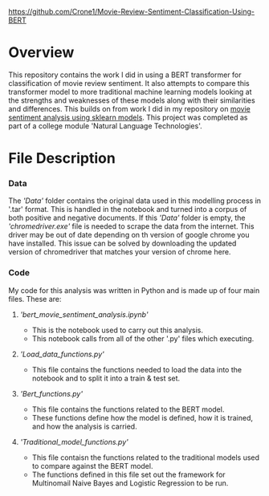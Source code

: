 https://github.com/Crone1/Movie-Review-Sentiment-Classification-Using-BERT  

# Overview
This repository contains the work I did in using a BERT transformer for classification of movie review sentiment.
It also attempts to compare this transformer model to more traditional machine learning models looking at the strengths and weaknesses of these models along with their similarities and differences. This builds on from work I did in my repository on [movie sentiment analysis using sklearn models](https://github.com/Crone1/Movie-Review-Sentiment-Classification-Using-Sklearn).
This project was completed as part of a college module 'Natural Language Technologies'.


# File Description

### Data

The *'Data'* folder contains the original data used in this modelling process in '.tar' format.
This is handled in the notebook and turned into a corpus of both positive and negative documents.
If this *'Data'* folder is empty, the *'chromedriver.exe'* file is needed to scrape the data from the internet.
This driver may be out of date depending on th version of google chrome you have installed.
This issue can be solved by downloading the updated version of chromedriver that matches your version of chrome here.


### Code

My code for this analysis was written in Python and is made up of four main files.
These are:

1. *'bert_movie_sentiment_analysis.ipynb'*
   * This is the notebook used to carry out this analysis.
   * This notebook calls from all of the other '.py' files which executing.

2. *'Load_data_functions.py'*
   * This file contains the functions needed to load the data into the notebook and to split it into a train & test set.

3. *'Bert_functions.py'*
   * This file contains the functions related to the BERT model.
   * These functions define how the model is defined, how it is trained, and how the analysis is carried.

4. *'Traditional_model_functions.py'*
   * This file contaisn the functions related to the traditional models used to compare against the BERT model.
   * The functions defined in this file set out the framework for Multinomail Naive Bayes and Logistic Regression to be run.
